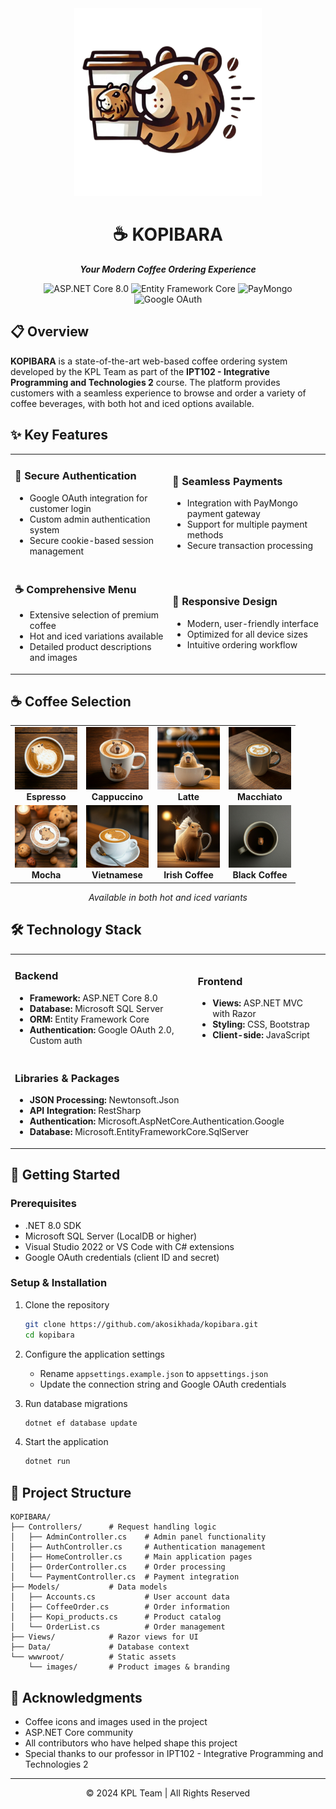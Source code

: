 <div align="center">
  <img src="./wwwroot/images/KOPIBARA.png" alt="KOPIBARA Logo" width="300" height="300" />
  <h1>☕ KOPIBARA</h1>
  <p><strong><i>Your Modern Coffee Ordering Experience</i></strong></p>
  
  <p>
    <img src="https://img.shields.io/badge/ASP.NET%20Core-8.0-512BD4?style=flat-square&logo=dotnet" alt="ASP.NET Core 8.0" />
    <img src="https://img.shields.io/badge/Entity%20Framework-Core-512BD4?style=flat-square&logo=dotnet" alt="Entity Framework Core" />
    <img src="https://img.shields.io/badge/Payment-PayMongo-6772E5?style=flat-square&logo=stripe" alt="PayMongo" />
    <img src="https://img.shields.io/badge/Auth-Google%20OAuth-4285F4?style=flat-square&logo=google" alt="Google OAuth" />
  </p>
</div>

## 📋 Overview

**KOPIBARA** is a state-of-the-art web-based coffee ordering system developed by the KPL Team as part of the **IPT102 - Integrative Programming and Technologies 2** course. The platform provides customers with a seamless experience to browse and order a variety of coffee beverages, with both hot and iced options available.

## ✨ Key Features

<table>
  <tr>
    <td width="50%">
      <h3>🔐 Secure Authentication</h3>
      <ul>
        <li>Google OAuth integration for customer login</li>
        <li>Custom admin authentication system</li>
        <li>Secure cookie-based session management</li>
      </ul>
    </td>
    <td width="50%">
      <h3>💸 Seamless Payments</h3>
      <ul>
        <li>Integration with PayMongo payment gateway</li>
        <li>Support for multiple payment methods</li>
        <li>Secure transaction processing</li>
      </ul>
    </td>
  </tr>
  <tr>
    <td width="50%">
      <h3>☕ Comprehensive Menu</h3>
      <ul>
        <li>Extensive selection of premium coffee</li>
        <li>Hot and iced variations available</li>
        <li>Detailed product descriptions and images</li>
      </ul>
    </td>
    <td width="50%">
      <h3>📱 Responsive Design</h3>
      <ul>
        <li>Modern, user-friendly interface</li>
        <li>Optimized for all device sizes</li>
        <li>Intuitive ordering workflow</li>
      </ul>
    </td>
  </tr>
</table>

## ☕ Coffee Selection

<div align="center">
  <table>
    <tr>
      <td align="center"><img src="./wwwroot/images/HOT-ESPRESSO.jpg" width="100" /><br><b>Espresso</b></td>
      <td align="center"><img src="./wwwroot/images/HOT-CAPPUCCINO.jpg" width="100" /><br><b>Cappuccino</b></td>
      <td align="center"><img src="./wwwroot/images/HOT-LATTE.jpg" width="100" /><br><b>Latte</b></td>
      <td align="center"><img src="./wwwroot/images/HOT-MACCHIATO.jpg" width="100" /><br><b>Macchiato</b></td>
    </tr>
    <tr>
      <td align="center"><img src="./wwwroot/images/HOT-MOCHA.jpg" width="100" /><br><b>Mocha</b></td>
      <td align="center"><img src="./wwwroot/images/HOT-VIETNAMESE.jpg" width="100" /><br><b>Vietnamese</b></td>
      <td align="center"><img src="./wwwroot/images/HOT-IRISH.jpg" width="100" /><br><b>Irish Coffee</b></td>
      <td align="center"><img src="./wwwroot/images/HOT-BLACK-COFFEE.jpg" width="100" /><br><b>Black Coffee</b></td>
    </tr>
  </table>
  <p><em>Available in both hot and iced variants</em></p>
</div>

## 🛠️ Technology Stack

<table>
  <tr>
    <td>
      <h3>Backend</h3>
      <ul>
        <li><strong>Framework:</strong> ASP.NET Core 8.0</li>
        <li><strong>Database:</strong> Microsoft SQL Server</li>
        <li><strong>ORM:</strong> Entity Framework Core</li>
        <li><strong>Authentication:</strong> Google OAuth 2.0, Custom auth</li>
      </ul>
    </td>
    <td>
      <h3>Frontend</h3>
      <ul>
        <li><strong>Views:</strong> ASP.NET MVC with Razor</li>
        <li><strong>Styling:</strong> CSS, Bootstrap</li>
        <li><strong>Client-side:</strong> JavaScript</li>
      </ul>
    </td>
  </tr>
  <tr>
    <td colspan="2">
      <h3>Libraries & Packages</h3>
      <ul>
        <li><strong>JSON Processing:</strong> Newtonsoft.Json</li>
        <li><strong>API Integration:</strong> RestSharp</li>
        <li><strong>Authentication:</strong> Microsoft.AspNetCore.Authentication.Google</li>
        <li><strong>Database:</strong> Microsoft.EntityFrameworkCore.SqlServer</li>
      </ul>
    </td>
  </tr>
</table>

## 🚀 Getting Started

### Prerequisites

- .NET 8.0 SDK
- Microsoft SQL Server (LocalDB or higher)
- Visual Studio 2022 or VS Code with C# extensions
- Google OAuth credentials (client ID and secret)

### Setup & Installation

1. Clone the repository

   ```bash
   git clone https://github.com/akosikhada/kopibara.git
   cd kopibara
   ```

2. Configure the application settings

   - Rename `appsettings.example.json` to `appsettings.json`
   - Update the connection string and Google OAuth credentials

3. Run database migrations

   ```bash
   dotnet ef database update
   ```

4. Start the application
   ```bash
   dotnet run
   ```

## 📁 Project Structure

```
KOPIBARA/
├── Controllers/      # Request handling logic
│   ├── AdminController.cs    # Admin panel functionality
│   ├── AuthController.cs     # Authentication management
│   ├── HomeController.cs     # Main application pages
│   ├── OrderController.cs    # Order processing
│   └── PaymentController.cs  # Payment integration
├── Models/           # Data models
│   ├── Accounts.cs           # User account data
│   ├── CoffeeOrder.cs        # Order information
│   ├── Kopi_products.cs      # Product catalog
│   └── OrderList.cs          # Order management
├── Views/            # Razor views for UI
├── Data/             # Database context
└── wwwroot/          # Static assets
    └── images/       # Product images & branding
```

## 🙏 Acknowledgments

- Coffee icons and images used in the project
- ASP.NET Core community
- All contributors who have helped shape this project
- Special thanks to our professor in IPT102 - Integrative Programming and Technologies 2

---

<div align="center">
  <p>© 2024 KPL Team | All Rights Reserved</p>
</div>
